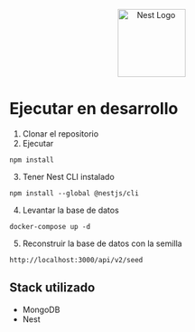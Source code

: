 <p align="center">
  <a href="http://nestjs.com/" target="blank"><img src="https://nestjs.com/img/logo-small.svg" width="120" alt="Nest Logo" /></a>
</p>

# Ejecutar en desarrollo

1. Clonar el repositorio
2. Ejecutar
  ```
  npm install
  ```
3. Tener Nest CLI instalado
  ```
  npm install --global @nestjs/cli
  ```
4. Levantar la base de datos
  ```
  docker-compose up -d
  ```
5. Reconstruir la base de datos con la semilla
  ```
  http://localhost:3000/api/v2/seed
  ```

## Stack utilizado
* MongoDB
* Nest